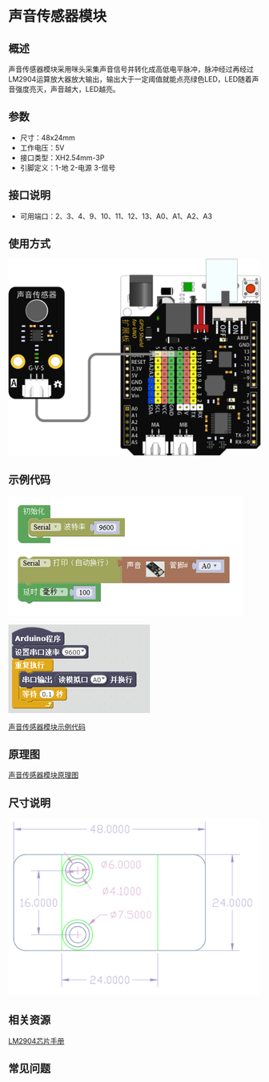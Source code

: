 # 声音传感器模块

## 概述

声音传感器模块采用咪头采集声音信号并转化成高低电平脉冲，脉冲经过再经过LM2904运算放大器放大输出，输出大于一定阈值就能点亮绿色LED，LED随着声音强度亮灭，声音越大，LED越亮。

## 参数

* 尺寸：48x24mm
* 工作电压：5V
* 接口类型：XH2.54mm-3P
* 引脚定义：1-地 2-电源 3-信号

## 接口说明

* 可用端口：2、3、4、9、10、11、12、13、A0、A1、A2、A3

## 使用方式

![](../../.gitbook/assets/arduino-12.png)

## 示例代码

![](../../.gitbook/assets/arduino-85.png)

![](../../.gitbook/assets/arduino-53.png)

[声音传感器模块示例代码](http://www.haohaodada.com/show.php?id=956410)

## 原理图

[声音传感器模块原理图](https://github.com/Haohaodada-official/docs/blob/master/jiao-xue-chan-pin/pdf/yuan-li-tu/%E5%A3%B0%E9%9F%B3%E4%BC%A0%E6%84%9F%E5%99%A8%E6%A8%A1%E5%9D%97.pdf)

## 尺寸说明

![](../../.gitbook/assets/arduino-01.png)

## 相关资源

[LM2904芯片手册](https://github.com/Haohaodada-official/docs/blob/master/jiao-xue-chan-pin/pdf/xin-pian-shuo-ming/%E5%A3%B0%E9%9F%B3-LM2904.PDF)

## 常见问题

